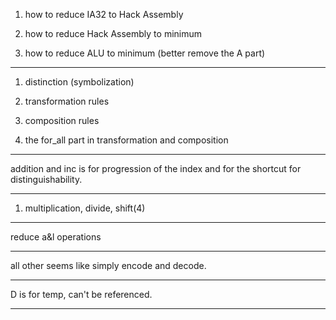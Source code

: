 1. how to reduce IA32 to Hack Assembly

2. how to reduce Hack Assembly to minimum

3. how to reduce ALU to minimum (better remove the A part)

---

1. distinction (symbolization)

2. transformation rules

3. composition rules

4. the for_all part in transformation and composition

---

addition and inc is for progression of the index and for the shortcut for distinguishability.

---

1. multiplication, divide, shift(4)

---

reduce a&l operations

---

all other seems like simply encode and decode.

---

D is for temp, can't be referenced.

---
